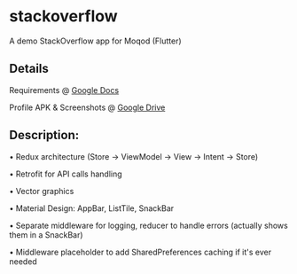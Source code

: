 # stackoverflow

A demo StackOverflow app for Moqod (Flutter)

## Details

Requirements @ [Google Docs](https://docs.google.com/document/d/1wBGqcCON9lNVwZnpLQudV2g_fpKmax8ksbi3tW7HhEg/edit?usp=sharing)

Profile APK & Screenshots @ [Google Drive](https://drive.google.com/drive/folders/1lmsqrMDcmS7x37mxl4xZr7xlHdwACR9Q?usp=sharing)

## Description:

• Redux architecture (Store -> ViewModel -> View -> Intent -> Store)

• Retrofit for API calls handling

• Vector graphics

• Material Design: AppBar, ListTile, SnackBar

• Separate middleware for logging, reducer to handle errors (actually shows them in a SnackBar)

• Middleware placeholder to add SharedPreferences caching if it's ever needed

